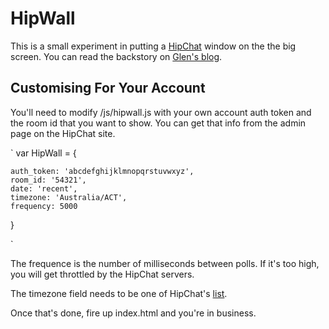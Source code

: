 HipWall
=======

This is a small experiment in putting a [HipChat](http://www.hipchat.com/) window on the the big screen. You can read the backstory on [Glen's blog](http://blogs.bytecode.com.au/glen/2012/04/25/hipwall-hipchat-for-plasma-sized-team-walls.html).

## Customising For Your Account ##

You'll need to modify /js/hipwall.js with your own account auth token and the room id that you want to show. You can get that info from the admin page on the HipChat site.

`
var HipWall = {

	auth_token: 'abcdefghijklmnopqrstuvwxyz',
	room_id: '54321',
	date: 'recent',
	timezone: 'Australia/ACT',
	frequency: 5000

} 

`

The frequence is the number of milliseconds between polls. If it's too high, you will get throttled by the HipChat servers.

The timezone field needs to be one of HipChat's [list](https://www.hipchat.com/docs/api/timezones).

Once that's done, fire up index.html and you're in business.